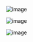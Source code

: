 ![image](https://github.com/chris-temoni/chris-temoni/assets/61665260/e023aefe-9200-48b9-a978-e8faf3ddc47d)

![image](https://github.com/chris-temoni/chris-temoni/assets/61665260/505538ef-8b56-40f4-996a-277cec406d55)

![image](https://github.com/chris-temoni/chris-temoni/assets/61665260/4a6cf6ad-6939-4093-b45a-d5a6adc6be30)
